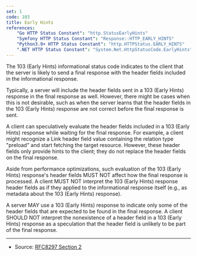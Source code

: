 ```yaml
---
set: 1
code: 103
title: Early Hints
references:
    "Go HTTP Status Constant": "http.StatusEarlyHints"
    "Symfony HTTP Status Constant": "Response::HTTP_EARLY_HINTS"
    "Python3.9+ HTTP Status Constant": "http.HTTPStatus.EARLY_HINTS"
    ".NET HTTP Status Constant": "System.Net.HttpStatusCode.EarlyHints"
---
```


The 103 (Early Hints) informational status code indicates to the client that the server is likely to send a final response with the header fields included in the informational response.

Typically, a server will include the header fields sent in a 103 (Early Hints) response in the final response as well.  However, there might be cases when this is not desirable, such as when the server learns that the header fields in the 103 (Early Hints) response are not correct before the final response is sent.

A client can speculatively evaluate the header fields included in a 103 (Early Hints) response while waiting for the final response.  For example, a client might recognize a Link header field value containing the relation type "preload" and start fetching the target resource.  However, these header fields only provide hints to the client; they do not replace the header fields on the final response.

Aside from performance optimizations, such evaluation of the 103 (Early Hints) response's header fields MUST NOT affect how the final response is processed.  A client MUST NOT interpret the 103 (Early Hints) response header fields as if they applied to the informational response itself (e.g., as metadata about the 103 (Early Hints) response).

A server MAY use a 103 (Early Hints) response to indicate only some of the header fields that are expected to be found in the final response.  A client SHOULD NOT interpret the nonexistence of a header field in a 103 (Early Hints) response as a speculation that the header field is unlikely to be part of the final response.

---

* Source: [RFC8297 Section 2][1]

[1]: <https://tools.ietf.org/html/rfc8297#section-2>
